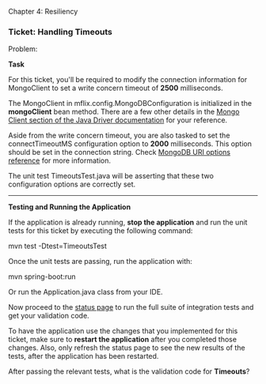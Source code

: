 ﻿
Chapter 4: Resiliency

### Ticket: Handling Timeouts

Problem:

**Task**

For this ticket, you'll be required to modify the connection information for MongoClient to set a write concern timeout of **2500** milliseconds.

The MongoClient in mflix.config.MongoDBConfiguration is initialized in the **mongoClient** bean method. There are a few other details in the [Mongo Client section of the Java Driver documentation](http://mongodb.github.io/mongo-java-driver/3.9/driver/tutorials/connect-to-mongodb/) for your reference.

Aside from the write concern timeout, you are also tasked to set the connectTimeoutMS configuration option to **2000** milliseconds. This option should be set in the connection string. Check [MongoDB URI options reference](https://docs.mongodb.com/manual/reference/connection-string/#urioption.connectTimeoutMS) for more information.

The unit test TimeoutsTest.java will be asserting that these two configuration options are correctly set.

----------

**Testing and Running the Application**

If the application is already running, **stop the application** and run the unit tests for this ticket by executing the following command:

mvn test -Dtest=TimeoutsTest

Once the unit tests are passing, run the application with:

mvn spring-boot:run

Or run the Application.java class from your IDE.

Now proceed to the [status page](http://localhost:5000/status) to run the full suite of integration tests and get your validation code.

To have the application use the changes that you implemented for this ticket, make sure to **restart the application** after you completed those changes. Also, only refresh the status page to see the new results of the tests, after the application has been restarted.

After passing the relevant tests, what is the validation code for **Timeouts**?
